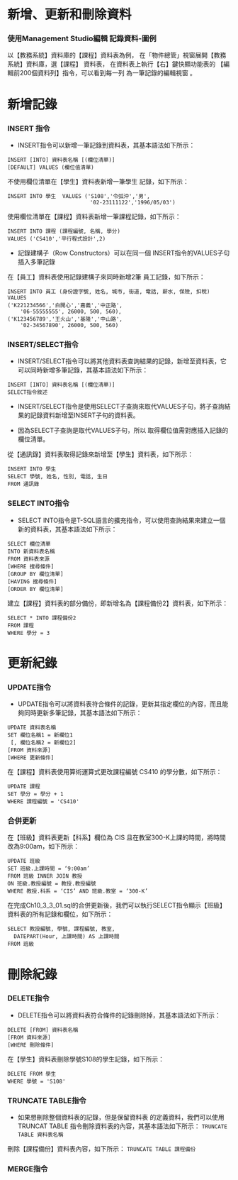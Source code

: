 # 新增、更新和刪除資料 

### 使用Management Studio編輯 記錄資料-圖例 

以【教務系統】資料庫的【課程】資料表為例， 在「物件總管」視窗展開【教務系統】資料庫，選【課程】 資料表，
在資料表上執行【右】鍵快顯功能表的 【編輯前200個資料列】指令，可以看到每一列 為一筆記錄的編輯視窗 。 


# 新增記錄 

### INSERT 指令

* INSERT指令可以新增一筆記錄到資料表，其基本語法如下所示： 
```
INSERT [INTO] 資料表名稱 [(欄位清單)] 
[DEFAULT] VALUES (欄位值清單) 
```

不使用欄位清單在【學生】資料表新增一筆學生 記錄，如下所示： 
```
INSERT INTO 學生  VALUES ('S108','令弧沖','男',
                          '02-23111122','1996/05/03') 
```

使用欄位清單在【課程】資料表新增一筆課程記錄，如下所示： 
```
INSERT INTO 課程 (課程編號, 名稱, 學分) 
VALUES ('CS410','平行程式設計',2) 
```

* 記錄建構子（Row Constructors）可以在同一個 INSERT指令的VALUES子句插入多筆記錄

在【員工】資料表使用記錄建構子來同時新增2筆 員工記錄，如下所示： 
```
INSERT INTO 員工 (身份證字號, 姓名, 城市, 街道, 電話, 薪水, 保險, 扣稅)  
VALUES  
('K221234566','白開心','嘉義','中正路',
    '06-55555555', 26000, 500, 560),
('K123456789','王火山','基隆','中山路',
    '02-34567890', 26000, 500, 560) 
```


### INSERT/SELECT指令

* INSERT/SELECT指令可以將其他資料表查詢結果的記錄，新增至資料表，它可以同時新增多筆記錄，其基本語法如下所示：
```
INSERT [INTO] 資料表名稱 [(欄位清單)] 
SELECT指令敘述 
```

* INSERT/SELECT指令是使用SELECT子查詢來取代VALUES子句，將子查詢結果的記錄資料新增至INSERT子句的資料表。

* 因為SELECT子查詢是取代VALUES子句，所以 取得欄位值需對應插入記錄的欄位清單。 

從【通訊錄】資料表取得記錄來新增至【學生】資料表，如下所示： 
```
INSERT INTO 學生  
SELECT 學號, 姓名, 性別, 電話, 生日 
FROM 通訊錄 
```


### SELECT INTO指令

* SELECT INTO指令是T-SQL語言的擴充指令，可以使用查詢結果來建立一個新的資料表，其基本語法如下所示： 
```
SELECT 欄位清單
INTO 新資料表名稱 
FROM 資料表來源 
[WHERE 搜尋條件] 
[GROUP BY 欄位清單] 
[HAVING 搜尋條件] 
[ORDER BY 欄位清單]
```

建立【課程】資料表的部分備份，即新增名為【課程備份2】資料表，如下所示： 
```
SELECT * INTO 課程備份2 
FROM 課程 
WHERE 學分 = 3
```

# 更新紀錄

### UPDATE指令

* UPDATE指令可以將資料表符合條件的記錄，更新其指定欄位的內容，而且能夠同時更新多筆記錄，其基本語法如下所示：
```
UPDATE 資料表名稱 
SET 欄位名稱1 = 新欄位1      
 [, 欄位名稱2 = 新欄位2] 
[FROM 資料來源] 
[WHERE 更新條件] 
```
在【課程】資料表使用算術運算式更改課程編號 CS410 的學分數，如下所示：
```
UPDATE 課程 
SET 學分 = 學分 + 1 
WHERE 課程編號 = 'CS410' 
```

###  合併更新

在【班級】資料表更新【科系】欄位為 CIS 且在教室300-K上課的時間，將時間改為9:00am，如下所示： 
```
UPDATE 班級 
SET 班級.上課時間 = ‘9:00am’ 
FROM 班級 INNER JOIN 教授  
ON 班級.教授編號 = 教授.教授編號  
WHERE 教授.科系 = ‘CIS’ AND 班級.教室 = ‘300-K’ 
```

在完成Ch10_3_3_01.sql的合併更新後，我們可以執行SELECT指令顯示【班級】資料表的所有記錄和欄位，如下所示： 
```
SELECT 教授編號, 學號, 課程編號, 教室,      
  DATEPART(Hour, 上課時間) AS 上課時間 
FROM 班級 
```


# 刪除紀錄

### DELETE指令 

* DELETE指令可以將資料表符合條件的記錄刪除掉，其基本語法如下所示： 
```
DELETE [FROM] 資料表名稱 
[FROM 資料來源] 
[WHERE 刪除條件] 
```

在【學生】資料表刪除學號S108的學生記錄，如下所示： 
```
DELETE FROM 學生 
WHERE 學號 = 'S108' 
```

### TRUNCATE TABLE指令

* 如果想刪除整個資料表的記錄，但是保留資料表 的定義資料，我們可以使用 TRUNCAT TABLE 指令刪除資料表的內容，其基本語法如下所示： 
`TRUNCATE TABLE 資料表名稱`

刪除【課程備份】資料表內容，如下所示： 
`TRUNCATE TABLE 課程備份`

### MERGE指令
